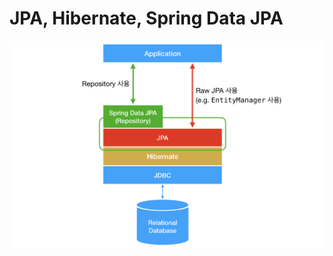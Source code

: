 # JPA, Hibernate, Spring Data JPA

![JPA, Hibernate, Spring Data JPA의 전반적인 그림](./image/overall_design.png)



